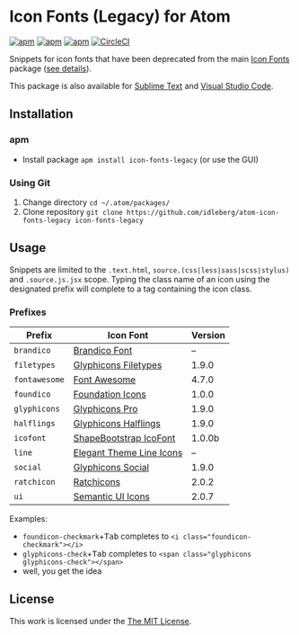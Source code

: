 # Icon Fonts (Legacy) for Atom

[![apm](https://img.shields.io/apm/l/icon-fonts-legacy.svg?style=flat-square)](https://atom.io/packages/icon-fonts-legacy)
[![apm](https://img.shields.io/apm/v/icon-fonts-legacy.svg?style=flat-square)](https://atom.io/packages/icon-fonts-legacy)
[![apm](https://img.shields.io/apm/dm/icon-fonts-legacy.svg?style=flat-square)](https://atom.io/packages/icon-fonts-legacy)
[![CircleCI](https://flat.badgen.net/circleci/github/idleberg/atom-icon-fonts-legacy)](https://circleci.com/gh/idleberg/atom-icon-fonts-legacy)

Snippets for icon fonts that have been deprecated from the main [Icon Fonts](https://github.com/idleberg/atom-icon-fonts) package ([see details](https://github.com/idleberg/atom-icon-fonts-legacy#prefixes)).

This package is also available for [Sublime Text](https://github.com/idleberg/sublime-icon-fonts-legacy) and [Visual Studio Code](https://github.com/idleberg/vscode-icon-fonts-legacy).

## Installation

### apm

* Install package `apm install icon-fonts-legacy` (or use the GUI)

### Using Git

1. Change directory `cd ~/.atom/packages/`
2. Clone repository `git clone https://github.com/idleberg/atom-icon-fonts-legacy icon-fonts-legacy`

## Usage

Snippets are limited to the `.text.html`, `source.(css|less|sass|scss|stylus)` and `.source.js.jsx` scope. Typing the class name of an icon using the designated prefix will complete to a tag containing the icon class.

### Prefixes

Prefix         | Icon Font                           | Version
---------------|-------------------------------------|--------
`brandico`     | [Brandico Font][brandico]           | –
`filetypes`    | [Glyphicons Filetypes][filetypes]   | 1.9.0
`fontawesome`  | [Font Awesome][fontawesome]         | 4.7.0
`foundico`     | [Foundation Icons][foundico]        | 1.0.0
`glyphicons`   | [Glyphicons Pro][glyphicons]        | 1.9.0
`halflings`    | [Glyphicons Halflings][halflings]   | 1.9.0
`icofont`      | [ShapeBootstrap IcoFont][icofont]   | 1.0.0b
`line`         | [Elegant Theme Line Icons][line]    | –
`social`       | [Glyphicons Social][social]         | 1.9.0
`ratchicon`    | [Ratchicons][ratchicon]             | 2.0.2
`ui`           | [Semantic UI Icons][ui]             | 2.0.7

Examples:

* `foundicon-checkmark`+<kbd>Tab</kbd> completes to `<i class="foundicon-checkmark"></i>`
* `glyphicons-check`+<kbd>Tab</kbd> completes to `<span class="glyphicons glyphicons-check"></span>`
* well, you get the idea

## License

This work is licensed under the [The MIT License](LICENSE.md).

[brandico]: https://github.com/fontello/brandico.font
[filetypes]: http://glyphicons.com
[fontawesome]: https://fontawesome.com
[foundico]: https://github.com/zurb/foundation-icons/tree/original-implementation
[glyphicons]: http://glyphicons.com
[halflings]: http://glyphicons.com
[icofont]: http://icofont.com/
[line]: https://www.elegantthemes.com/blog/resources/elegant-icon-font
[ratchicon]: http://github.com/twbs/ratchet
[social]: http://glyphicons.com
[ui]: http://semantic-ui.com/elements/icon.html

